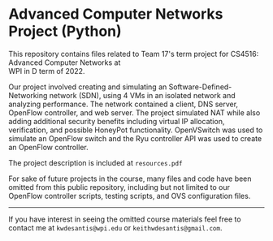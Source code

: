 # Advanced Computer Networks Project (Python)

This repository contains files related to Team 17's term project for CS4516: Advanced Computer Networks at\
WPI in D term of 2022.

Our project involved creating and simulating an Software-Defined-Networking network (SDN), using 4 VMs in an isolated network and analyzing performance. The network contained a client, DNS server, OpenFlow controller, and web server. The project simulated NAT while also adding additional security benefits including virtual IP allocation, verification, and possible HoneyPot functionality. OpenVSwitch was used to simulate an OpenFlow switch and the Ryu controller API was used to create an OpenFlow controller.

The project description is included at `resources.pdf`

For sake of future projects in the course, many files and code have been omitted from this public repository, including but not limited to our OpenFlow controller scripts, testing scripts, and OVS configuration files.

---

If you have interest in seeing the omitted course materials feel free to contact me at `kwdesantis@wpi.edu` or `keithwdesantis@gmail.com`.
